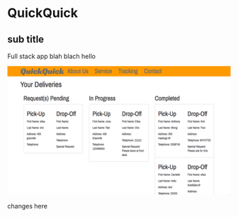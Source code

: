# QuickQuick 

## sub title 

Full stack app blah blach hello 

![Screenshot 1](https://raw.githubusercontent.com/elisa81/quickQuick/master/screen1.png)

changes here